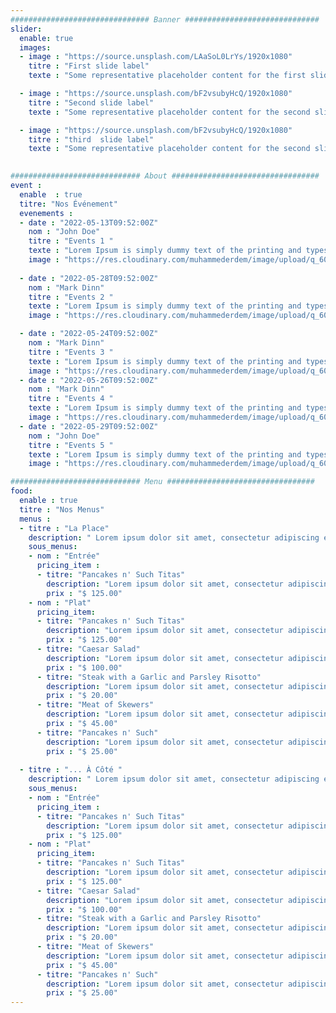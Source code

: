 ```yaml
---
############################### Banner ##############################
slider:
  enable: true
  images: 
  - image : "https://source.unsplash.com/LAaSoL0LrYs/1920x1080" 
    titre : "First slide label"
    texte : "Some representative placeholder content for the first slide."

  - image : "https://source.unsplash.com/bF2vsubyHcQ/1920x1080" 
    titre : "Second slide label"
    texte : "Some representative placeholder content for the second slide."

  - image : "https://source.unsplash.com/bF2vsubyHcQ/1920x1080" 
    titre : "third  slide label"
    texte : "Some representative placeholder content for the second slide."
  

############################# About #################################
event :
  enable  : true
  titre: "Nos Événement"
  evenements :
  - date : "2022-05-13T09:52:00Z"
    nom : "John Doe"
    titre : "Events 1 "
    texte : "Lorem Ipsum is simply dummy text of the printing and typesetting industry. Lorem Ipsum has been the industry's standard dummy text ever since the 1500s..."
    image : "https://res.cloudinary.com/muhammederdem/image/upload/q_60/v1537132205/news-slider/item-3.webp"
    
  - date : "2022-05-28T09:52:00Z"
    nom : "Mark Dinn"
    titre : "Events 2 "
    texte : "Lorem Ipsum is simply dummy text of the printing and typesetting industry. Lorem Ipsum has been the industry's standard dummy text ever since the 1500s..."
    image : "https://res.cloudinary.com/muhammederdem/image/upload/q_60/v1537132205/news-slider/item-4.webp"

  - date : "2022-05-24T09:52:00Z"
    nom : "Mark Dinn"
    titre : "Events 3 "
    texte : "Lorem Ipsum is simply dummy text of the printing and typesetting industry. Lorem Ipsum has been the industry's standard dummy text ever since the 1500s..."
    image : "https://res.cloudinary.com/muhammederdem/image/upload/q_60/v1537132205/news-slider/item-2.webp"
  - date : "2022-05-26T09:52:00Z"
    nom : "Mark Dinn"
    titre : "Events 4 "
    texte : "Lorem Ipsum is simply dummy text of the printing and typesetting industry. Lorem Ipsum has been the industry's standard dummy text ever since the 1500s..."
    image : "https://res.cloudinary.com/muhammederdem/image/upload/q_60/v1537132205/news-slider/item-1.webp"
  - date : "2022-05-29T09:52:00Z"
    nom : "John Doe"
    titre : "Events 5 "
    texte : "Lorem Ipsum is simply dummy text of the printing and typesetting industry. Lorem Ipsum has been the industry's standard dummy text ever since the 1500s..."
    image : "https://res.cloudinary.com/muhammederdem/image/upload/q_60/v1537132205/news-slider/item-1.webp"

############################# Menu #################################
food:
  enable : true
  titre : "Nos Menus"
  menus :
  - titre : "La Place"
    description: " Lorem ipsum dolor sit amet, consectetur adipiscing elit, sed do eiusmod tempor incididunt ut labore et dolore magna aliqua. Ut enim ad minim veniam, quis nostrud exercitation ullamco"
    sous_menus: 
    - nom : "Entrée"
      pricing_item :
      - titre: "Pancakes n' Such Titas"
        description: "Lorem ipsum dolor sit amet, consectetur adipiscing elit, sed do eiusmod tempor incididunt ut labore et dolore magna aliqua. Ut enim ad minim&&"
        prix : "$ 125.00"
    - nom : "Plat"
      pricing_item:
      - titre: "Pancakes n' Such Titas"
        description: "Lorem ipsum dolor sit amet, consectetur adipiscing elit, sed do eiusmod tempor incididunt ut labore et dolore magna aliqua. Ut enim ad minim&&"
        prix : "$ 125.00"
      - titre: "Caesar Salad"
        description: "Lorem ipsum dolor sit amet, consectetur adipiscing elit, sed do eiusmod tempor incididunt ut labore et dolore magna aliqua. Ut enim ad minim&&"
        prix : "$ 100.00"
      - titre: "Steak with a Garlic and Parsley Risotto"
        description: "Lorem ipsum dolor sit amet, consectetur adipiscing elit, sed do eiusmod tempor incididunt ut labore et dolore magna aliqua. Ut enim ad minim&&"
        prix : "$ 20.00"
      - titre: "Meat of Skewers"
        description: "Lorem ipsum dolor sit amet, consectetur adipiscing elit, sed do eiusmod tempor incididunt ut labore et dolore magna aliqua. Ut enim ad minim&&"
        prix : "$ 45.00"
      - titre: "Pancakes n' Such"
        description: "Lorem ipsum dolor sit amet, consectetur adipiscing elit, sed do eiusmod tempor incididunt ut labore et dolore magna aliqua. Ut enim ad minim&&"
        prix : "$ 25.00" 
   
  - titre : "... À Côté "
    description: " Lorem ipsum dolor sit amet, consectetur adipiscing elit, sed do eiusmod tempor incididunt ut labore et dolore magna aliqua. Ut enim ad minim veniam, quis nostrud exercitation ullamco"
    sous_menus: 
    - nom : "Entrée"
      pricing_item :
      - titre: "Pancakes n' Such Titas"
        description: "Lorem ipsum dolor sit amet, consectetur adipiscing elit, sed do eiusmod tempor incididunt ut labore et dolore magna aliqua. Ut enim ad minim&&"
        prix : "$ 125.00"
    - nom : "Plat"
      pricing_item:
      - titre: "Pancakes n' Such Titas"
        description: "Lorem ipsum dolor sit amet, consectetur adipiscing elit, sed do eiusmod tempor incididunt ut labore et dolore magna aliqua. Ut enim ad minim&&"
        prix : "$ 125.00"
      - titre: "Caesar Salad"
        description: "Lorem ipsum dolor sit amet, consectetur adipiscing elit, sed do eiusmod tempor incididunt ut labore et dolore magna aliqua. Ut enim ad minim&&"
        prix : "$ 100.00"
      - titre: "Steak with a Garlic and Parsley Risotto"
        description: "Lorem ipsum dolor sit amet, consectetur adipiscing elit, sed do eiusmod tempor incididunt ut labore et dolore magna aliqua. Ut enim ad minim&&"
        prix : "$ 20.00"
      - titre: "Meat of Skewers"
        description: "Lorem ipsum dolor sit amet, consectetur adipiscing elit, sed do eiusmod tempor incididunt ut labore et dolore magna aliqua. Ut enim ad minim&&"
        prix : "$ 45.00"
      - titre: "Pancakes n' Such"
        description: "Lorem ipsum dolor sit amet, consectetur adipiscing elit, sed do eiusmod tempor incididunt ut labore et dolore magna aliqua. Ut enim ad minim&&"
        prix : "$ 25.00"
---
```

